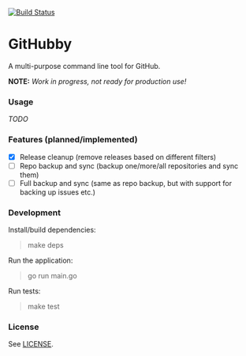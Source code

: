 [![Build Status](https://travis-ci.org/Didstopia/githubby.svg?branch=master)](https://travis-ci.org/Didstopia/githubby)

# GitHubby

A multi-purpose command line tool for GitHub.

**NOTE:** _Work in progress, not ready for production use!_

### Usage

_TODO_

### Features (planned/implemented)

- [x] Release cleanup (remove releases based on different filters)
- [ ] Repo backup and sync (backup one/more/all repositories and sync them)
- [ ] Full backup and sync (same as repo backup, but with support for backing up issues etc.)

### Development

Install/build dependencies:  
> make deps  

Run the application:  
> go run main.go  

Run tests:  
> make test  

### License

See [LICENSE](LICENSE).

